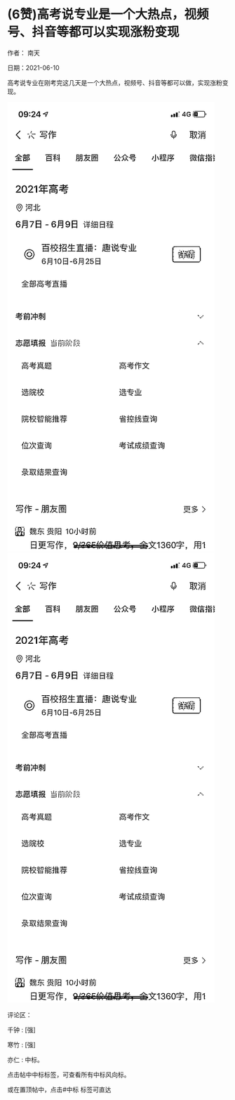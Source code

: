 
# (6赞)高考说专业是一个大热点，视频号、抖音等都可以实现涨粉变现

作者：  南天

日期：2021-06-10

高考说专业在刚考完这几天是一个大热点，视频号、抖音等都可以做，实现涨粉变现。

![](img/gaokao-xiangguan_0636.png)![](img/gaokao-xiangguan_0641.png)

评论区：

千钟 : [强]

寒竹 : [强]

亦仁 : 中标。

点击帖中中标标签，可查看所有中标风向标。

或在置顶帖中，点击#中标  标签可直达
